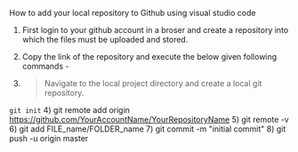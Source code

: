 How to add your local repository to Github using visual studio code

1) First login to your github account in a broser and create a repository 
    into which the files must be uploaded and stored.
2) Copy the link of the repository and execute the below given following commands -

3) > Navigate to the local project directory and create a local git repository.

```git init```
4) git remote add origin https://github.com/YourAccountName/YourRepositoryName	 <!--maps the remote repo link to local git repo -->
5) git remote -v					  <!-- this is to verify the link to the remote repo -->
6) git add FILE_name/FOLDER_name			<!-- adding the files or folders to be commited -->
7) git commit -m "initial commit" 			<!-- commting the files with a comment "initial commit" -->
8) git push -u origin master				<!-- pushes the commit-ed changes into the remote repo -->
